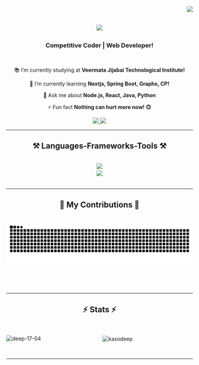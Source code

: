 <img align="right" src="https://visitor-badge.laobi.icu/badge?page_id=kasodeep.kasodeep" />

<h1 align="center">
    <img src="https://readme-typing-svg.herokuapp.com/?font=SpaceMono&size=35&center=true&vCenter=true&width=500&height=70&duration=4000&lines=Hi+There!+👋;+This+is+Deep+🚀!; Competitive Coder✊🏻;" />
</h1>

<h3 align="center">Competitive Coder | Web Developer!</h3>

<br/>

<div align="center">
 
 📚 I’m currently studying at **Veermata Jijabai Technological Institute!**
 
 🌱 I’m currently learning **Nextjs, Spring Boot, Graphs, CP!**

💬 Ask me about **Node.js, React, Java, Python**

⚡ Fun fact **Nothing can hurt more now! 🙃**

 </div>

 <div align="center"> 
  <a href="mailto:deepkasodariya44@gmail.com">
    <img src="https://img.shields.io/badge/Gmail-333333?style=for-the-badge&logo=gmail&logoColor=red" />
  </a>
  <a href="https://linkedin.com/in/deep-kasodariya" target="_blank">
    <img src="https://img.shields.io/badge/LinkedIn-0077B5?style=for-the-badge&logo=linkedin&logoColor=white" target="_blank" />
  </a>
</div>

<hr/>
 
<h2 align="center">⚒️ Languages-Frameworks-Tools ⚒️</h2>
<br/>
<div align="center">
    <img src="https://skillicons.dev/icons?i=java,javascript,python,react,html,css,vscode,tailwind" />
</br>
    <img src="https://skillicons.dev/icons?i=spring,nodejs,express,mysql,mongodb,postman,github,git,graphql" /><br>
</div>

<br/>
<hr/>

<div align="center">
  <h2>🐍 My Contributions 🐍</h2>
  <br>
  <img alt="Snake Eating my Contributions" src="https://raw.githubusercontent.com/kasodeep/kasodeep/output/github-contribution-grid-snake.svg" />
  
  <br/><br/><br/>
</div>

<hr/>

<h2 align="center">⚡ Stats ⚡</h2>
<br>
<div align=center>
 <p><img align="left" src="https://github-readme-stats.vercel.app/api/top-langs?username=kasodeep&show_icons=true&locale=en&layout=compact&theme=react" alt="deep-17-04" /></p> 
<p>&nbsp;<img align="center" src="https://github-readme-stats.vercel.app/api?username=kasodeep&show_icons=true&locale=en&theme=react" alt="kasodeep" /></p>
</div>

<br/>

<hr/>
